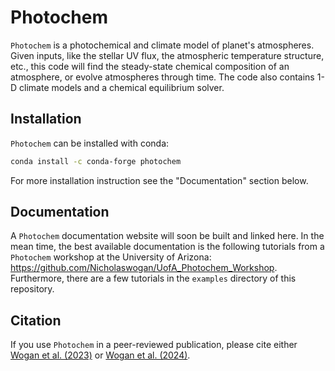 # Photochem

`Photochem` is a photochemical and climate model of planet's atmospheres. Given inputs, like the stellar UV flux, the atmospheric temperature structure, etc., this code will find the steady-state chemical composition of an atmosphere, or evolve atmospheres through time. The code also contains 1-D climate models and a chemical equilibrium solver.

## Installation

`Photochem` can be installed with conda:

```sh
conda install -c conda-forge photochem
```

For more installation instruction see the "Documentation" section below.

## Documentation

A `Photochem` documentation website will soon be built and linked here. In the mean time, the best available documentation is the following tutorials from a `Photochem` workshop at the University of Arizona: https://github.com/Nicholaswogan/UofA_Photochem_Workshop. Furthermore, there are a few tutorials in the `examples` directory of this repository.

## Citation

If you use `Photochem` in a peer-reviewed publication, please cite either [Wogan et al. (2023)](https://doi.org/10.3847/PSJ/aced83) or [Wogan et al. (2024)](https://doi.org/10.3847/2041-8213/ad2616).
